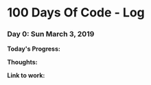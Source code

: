 # 100 Days Of Code - Log

### Day 0: Sun March 3, 2019

**Today's Progress:** 

**Thoughts:** 

**Link to work:** 
